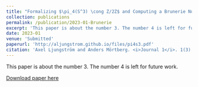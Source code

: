 ```yaml
---
title: "Formalizing $\pi_4(S^3) \cong Z/2Z$ and Computing a Brunerie Number in Cubical Agda"
collection: publications
permalink: /publication/2023-01-Brunerie
excerpt: 'This paper is about the number 3. The number 4 is left for future work.'
date: 2023-01
venue: 'Submitted'
paperurl: 'http://aljungstrom.github.io/files/pi4s3.pdf'
citation: 'Axel Ljungström and Anders Mörtberg. <i>Journal 1</i>. 1(3).'
---
```

This paper is about the number 3. The number 4 is left for future work.

[Download paper here](http://aljungtrom.github.io/files/zcohomology.pdf)